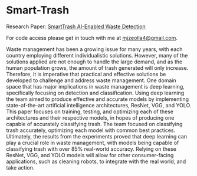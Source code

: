 # Smart-Trash

Research Paper: [SmartTrash AI-Enabled Waste Detection](https://github.com/Mjzeolla/Smart-Trash/blob/main/SmartTrash_%20AI-Enabled%20Waste%20Detection.pdf)

For code access please get in touch with me at mjzeolla4@gmail.com.

Waste management has been a growing issue for many years, with each country employing different
individualistic solutions. However, many of the solutions applied are not enough to handle the large demand, and as
the human population grows, the amount of trash generated will only increase. Therefore, it is imperative that
practical and effective solutions be developed to challenge and address waste management. One domain space that
has major implications in waste management is deep learning, specifically focusing on detection and classification.
Using deep learning the team aimed to produce effective and accurate models by implementing state-of-the-art
artificial intelligence architectures, ResNet, VGG, and YOLO. This paper focuses on training, testing, and
optimizing each of these architectures and their respective models, in hopes of producing one capable of accurately
classifying trash. The team focused on classifying trash accurately, optimizing each model with common best
practices. Ultimately, the results from the experiments proved that deep learning can play a crucial role in waste
management, with models being capable of classifying trash with over 85% real-world accuracy. Relying on these
ResNet, VGG, and YOLO models will allow for other consumer-facing applications, such as cleaning robots, to
integrate with the real world, and take action.
